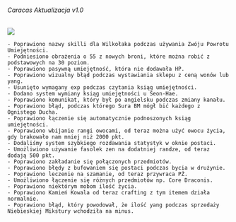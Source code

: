 ###### Caracas Aktualizacja v1.0 ######
![](https://media0.giphy.com/media/l36986wxpmjJu5FpCt/giphy.gif)

	- Poprawiono nazwy skilli dla Wilkołaka podczas używania Zwóju Powrotu Umiejętności.
	- Podniesiono obrażenia o 55 z nowych broni, które można robić z podstawowych na 30 poziom.
	- Poprawiono pasywną umiejętność, która nie dodawała HP.
	- Poprawiono wizualny błąd podczas wystawiania sklepu z ceną wonów lub yang.
	- Usunięto wymagany exp podczas czytania ksiąg umiejętności.
	- Dodano system wymiany ksiąg umiejętności u Seon-Hae.
	- Poprawiono komunikat, który był po angielsku podczas zmiany kanału.
	- Poprawiono błąd, podczas którego Sura BM mógł bić każdego z Ognistego Ducha.
	- Poprawiono łączenie się automatycznie podnoszonych ksiąg umiejętności.
	- Poprawiono wbijanie rangi owocami, od teraz można użyć owocu życia, gdy brakowało nam mniej niż 2000 pkt.
	- Dodaliśmy system szybkiego rozdawania statystyk w oknie postaci.
	- Umożliwiono używanie fasolek zen na dodatniej randze, od teraz dodają 500 pkt.
	- Poprawiono zakładanie się połączonych przedmiotów.
	- Poprawiono błędy z bufowaniem się postaci podczas bycia w drużynie.
	- Poprawiono leczenie na szamanie, od teraz przywraca PŻ.
	- Umożliwiono łączenie się różnych przedmiotów np. Core Draconis.
	- Poprawiono niektórym mobom ilość życia.
	- Poprawiono Kamień Kowala od teraz crafting z tym itemem działa normalnie.
	- Poprawiono błąd, który powodował, że ilość yang podczas sprzedaży Niebieskiej Mikstury wchodziła na minus.
